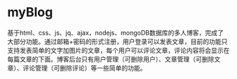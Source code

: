 # myBlog
基于html、css、js、jq、ajax，nodejs、mongoDB数据库的多人博客，完成了大部分功能。通过邮箱+密码的形式注册，用户登录可以发表文章，目前的功能只支持发表简单的文字加图片的文章，每个用户可以评论文章，评论内容将会显示在每篇文章的下面。博客后台只有用户管理（可删除用户）、文章管理（可删除文章）、评论管理（可删除评论）等一些简单的功能。

